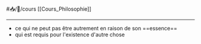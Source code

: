 #📥/📝/cours [[Cours_Philosophie]]

---
- ce qui ne peut pas être autrement en raison de son ==essence==
- qui est requis pour l'existence d'autre chose